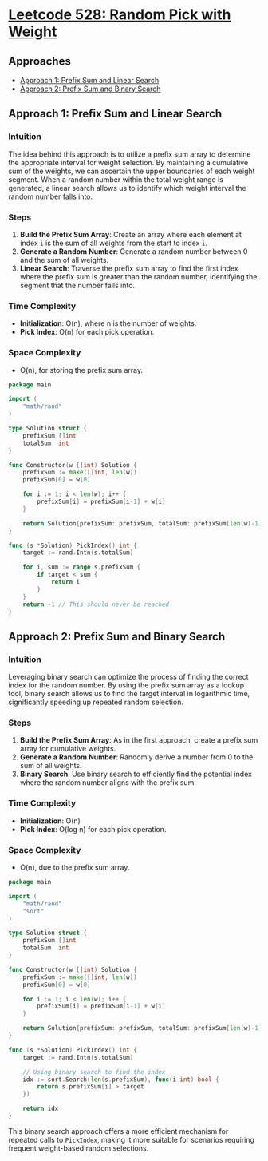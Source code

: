# [Leetcode 528: Random Pick with Weight](https://leetcode.com/problems/random-pick-with-weight/)

## Approaches
- [Approach 1: Prefix Sum and Linear Search](#approach-1-prefix-sum-and-linear-search)
- [Approach 2: Prefix Sum and Binary Search](#approach-2-prefix-sum-and-binary-search)

## Approach 1: Prefix Sum and Linear Search

### Intuition
The idea behind this approach is to utilize a prefix sum array to determine the appropriate interval for weight selection. By maintaining a cumulative sum of the weights, we can ascertain the upper boundaries of each weight segment. When a random number within the total weight range is generated, a linear search allows us to identify which weight interval the random number falls into.

### Steps
1. **Build the Prefix Sum Array**: Create an array where each element at index `i` is the sum of all weights from the start to index `i`.
2. **Generate a Random Number**: Generate a random number between 0 and the sum of all weights.
3. **Linear Search**: Traverse the prefix sum array to find the first index where the prefix sum is greater than the random number, identifying the segment that the number falls into.

### Time Complexity
- **Initialization**: O(n), where n is the number of weights.
- **Pick Index**: O(n) for each pick operation.

### Space Complexity
- O(n), for storing the prefix sum array.

```go
package main

import (
	"math/rand"
)

type Solution struct {
	prefixSum []int
	totalSum  int
}

func Constructor(w []int) Solution {
	prefixSum := make([]int, len(w))
	prefixSum[0] = w[0]

	for i := 1; i < len(w); i++ {
		prefixSum[i] = prefixSum[i-1] + w[i]
	}

	return Solution{prefixSum: prefixSum, totalSum: prefixSum[len(w)-1]}
}

func (s *Solution) PickIndex() int {
	target := rand.Intn(s.totalSum)

	for i, sum := range s.prefixSum {
		if target < sum {
			return i
		}
	}
	return -1 // This should never be reached
}
```

## Approach 2: Prefix Sum and Binary Search

### Intuition
Leveraging binary search can optimize the process of finding the correct index for the random number. By using the prefix sum array as a lookup tool, binary search allows us to find the target interval in logarithmic time, significantly speeding up repeated random selection.

### Steps
1. **Build the Prefix Sum Array**: As in the first approach, create a prefix sum array for cumulative weights.
2. **Generate a Random Number**: Randomly derive a number from 0 to the sum of all weights.
3. **Binary Search**: Use binary search to efficiently find the potential index where the random number aligns with the prefix sum.

### Time Complexity
- **Initialization**: O(n)
- **Pick Index**: O(log n) for each pick operation.

### Space Complexity
- O(n), due to the prefix sum array.

```go
package main

import (
	"math/rand"
	"sort"
)

type Solution struct {
	prefixSum []int
	totalSum  int
}

func Constructor(w []int) Solution {
	prefixSum := make([]int, len(w))
	prefixSum[0] = w[0]

	for i := 1; i < len(w); i++ {
		prefixSum[i] = prefixSum[i-1] + w[i]
	}

	return Solution{prefixSum: prefixSum, totalSum: prefixSum[len(w)-1]}
}

func (s *Solution) PickIndex() int {
	target := rand.Intn(s.totalSum)

	// Using binary search to find the index
	idx := sort.Search(len(s.prefixSum), func(i int) bool {
		return s.prefixSum[i] > target
	})

	return idx
}
```

This binary search approach offers a more efficient mechanism for repeated calls to `PickIndex`, making it more suitable for scenarios requiring frequent weight-based random selections.

